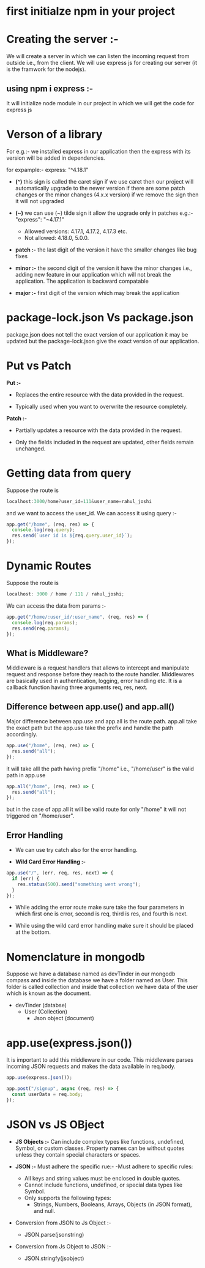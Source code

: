 # first initialze npm in your project

# Creating the server :-

We will create a server in which we can listen the incoming request from outside i.e., from the client. We will use express js for creating our server (it is the framwork for the nodejs).

## using npm i express :-

It will initialize node module in our project in which we will get the code for express js

# Verson of a library

For e.g.:- we installed express in our application then the express with its version will be added in dependencies.

for expample:-
express: "^4.18.1"

- **(^)** this sign is called the caret sign if we use caret then our project will automatically upgrade to the newer version if there are some patch changes or the minor changes (4.x.x version) if we remove the sign then it will not upgraded

- **(~)** we can use (~) tilde sign it allow the upgrade only in patches e.g.:- "express": "~4.17.1"

  - Allowed versions: 4.17.1, 4.17.2, 4.17.3 etc.
  - Not allowed: 4.18.0, 5.0.0.

- **patch :-** the last digit of the version it have the smaller changes like bug fixes

- **minor :-** the second digit of the version it have the minor changes i.e., adding new feature in our application which will not break the application. The application is backward compatable

- **major :-** first digit of the version which may break the application

# package-lock.json Vs package.json

package.json does not tell the exact version of our application it may be updated but the package-lock.json give the exact version of our application.

# Put vs Patch

**Put :-**

- Replaces the entire resource with the data provided in the request.

- Typically used when you want to overwrite the resource completely.

**Patch :-**

- Partially updates a resource with the data provided in the request.

- Only the fields included in the request are updated, other fields remain unchanged.

# Getting data from query

Suppose the route is

```javascript
localhost:3000/home?user_id=111&user_name=rahul_joshi
```

and we want to access the user_id. We can access it using query :-

```javascript
app.get("/home", (req, res) => {
  console.log(req.query);
  res.send(`user id is ${req.query.user_id}`);
});
```

# Dynamic Routes

Suppose the route is

```javascript
localhost: 3000 / home / 111 / rahul_joshi;
```

We can access the data from params :-

```javascript
app.get("/home/:user_id/:user_name", (req, res) => {
  console.log(req.params);
  res.send(req.params);
});
```

## What is Middleware?

Middleware is a request handlers that allows to intercept and manipulate request and response before they reach to the route handler. Middlewares are basically used in authentication, logging, error handling etc. It is a callback function having three arguments req, res, next.

## Difference between app.use() and app.all()

Major difference between app.use and app.all is the route path. app.all take the exact path but the app.use take the prefix and handle the path accordingly.

```javascript
app.use("/home", (req, res) => {
  res.send("all");
});
```

it will take alll the path having prefix "/home" i.e., "/home/user" is the valid path in app.use

```javascript
app.all("/home", (req, res) => {
  res.send("all");
});
```

but in the case of app.all it will be valid route for only "/home" it will not triggered on "/home/user".

## Error Handling

- We can use try catch also for the error handling.

- **Wild Card Error Handling :-**

```javascript
app.use("/", (err, req, res, next) => {
  if (err) {
    res.status(500).send("something went wrong");
  }
});
```

- While adding the error route make sure take the four parameters in which first one is error, second is req, third is res, and fourth is next.

- While using the wild card error handling make sure it should be placed at the bottom.

# Nomenclature in mongodb

Suppose we have a database named as devTinder in our mongodb compass and inside the database we have a folder named as User. This folder is called collection and inside that collection we have data of the user which is known as the document.

- devTinder (databse)
  - User (Collection)
    - Json object (document)

# app.use(express.json())

It is important to add this middleware in our code. This middleware parses incoming JSON requests and makes the data available in req.body.

```javascript
app.use(express.json());

app.post("/signup", async (req, res) => {
  const userData = req.body;
});
```

# JSON vs JS OBject

- **JS Objects :-** Can include complex types like functions, undefined, Symbol, or custom classes. Property names can be without quotes unless they contain special characters or spaces.
- **JSON :-** Must adhere the specific rue:-
  -Must adhere to specific rules:

  - All keys and string values must be enclosed in double quotes.
  - Cannot include functions, undefined, or special data types like Symbol.
  - Only supports the following types:
    - Strings, Numbers, Booleans, Arrays, Objects (in JSON format), and null.

- Conversion from JSON to Js Object :-

  - JSON.parse(jsonstring)

- Conversion from Js Object to JSON :-

  - JSON.stringfy(jsobject)

